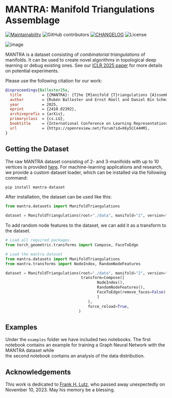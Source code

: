 # MANTRA: Manifold Triangulations Assemblage

[![Maintainability](https://api.codeclimate.com/v1/badges/82f86d7e2f0aae342055/maintainability)](https://codeclimate.com/github/aidos-lab/MANTRA/maintainability) ![GitHub contributors](https://img.shields.io/github/contributors/aidos-lab/MANTRA) [![CHANGELOG](https://img.shields.io/badge/Changelog--default)](https://github.com/aidos-lab/mantra/blob/main/CHANGELOG.md) ![License](https://img.shields.io/github/license/aidos-lab/MANTRA) 

![image](_static/manifold_triangulation_orbit.gif)

MANTRA is a dataset consisting of *combinatorial triangulations* of
manifolds. It can be used to create novel algorithms in topological
deep learning or debug existing ones. See our [ICLR 2025 paper](https://openreview.net/pdf?id=X6y5CC44HM) for more details on potential experiments.

Please use the following citation for our work:

```bibtex
@inproceedings{Ballester25a,
  title         = {{MANTRA}: {T}he {M}anifold {T}riangulations {A}ssemblage},
  author        = {Rubén Ballester and Ernst Röell and Daniel Bīn Schmid and Mathieu Alain and Sergio Escalera and Carles Casacuberta and Bastian Rieck},
  year          = 2025,
  eprint        = {2410.02392},
  archiveprefix = {arXiv},
  primaryclass  = {cs.LG},
  booktitle     = {International Conference on Learning Representations},
  url           = {https://openreview.net/forum?id=X6y5CC44HM},
}
```

## Getting the Dataset

The raw MANTRA dataset consisting of $2$- and $3$-manifolds with up to $10$ vertices 
is provided [here](https://github.com/aidos-lab/mantra/releases/latest). 
For machine-learning applications and research, we provide a custom
dataset loader, which can be installed via the following command:

```python
pip install mantra-dataset
```

After installation, the dataset can be used like this:

```python
from mantra.datasets import ManifoldTriangulations

dataset = ManifoldTriangulations(root="./data", manifold="2", version="latest")
```

To add random node features to the dataset, we can add it as a transform to the dataset.

```python
# Load all required packages. 
from torch_geometric.transforms import Compose, FaceToEdge

# Load the mantra dataset
from mantra.datasets import ManifoldTriangulations
from mantra.transforms import NodeIndex, RandomNodeFeatures

dataset = ManifoldTriangulations(root="./data", manifold="2", version="latest",
                                 transform=Compose([
                                        NodeIndex(),
                                        RandomNodeFeatures(),
                                        FaceToEdge(remove_faces=False),
                                        ]
                                    ),
                                    force_reload=True,
                                )

```

## Examples 

Under the `examples` folder we have included two notebooks. The first notebook 
contains an example for training a Graph Neural Network with the MANTRA dataset while  
the second notebook contains an analysis of the data distribution.


## Acknowledgements

This work is dedicated to [Frank H. Lutz](https://www3.math.tu-berlin.de/IfM/Nachrufe/Frank_Lutz/stellar/),
who passed away unexpectedly on November 10, 2023. May his memory be
a blessing.
